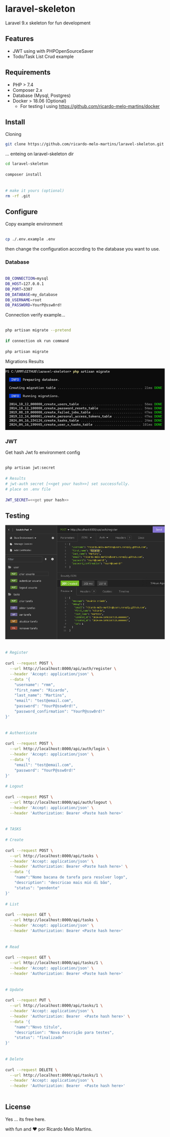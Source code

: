 # laravel-skeleton

Laravel 9.x skeleton for fun development

## Features

- JWT using with PHPOpenSourceSaver
- Todo/Task List Crud example

## Requirements

- PHP > 7.4
- Composer 2.x
- Database (Mysql, Postgres) 
- Docker > 18.06 (Optional)
    - For testing I using https://github.com/ricardo-melo-martins/docker
    

## Install

Cloning

```bash
git clone https://github.com/ricardo-melo-martins/laravel-skeleton.git
```

... enteing on laravel-skeleton dir

```bash
cd laravel-skeleton

composer install


# make it yours (optional)
rm -rf .git

```


## Configure

Copy example environment

```bash

cp ./.env.example .env

```

then change the configuration according to the database you want to use.

### Database

```bash

DB_CONNECTION=mysql
DB_HOST=127.0.0.1
DB_PORT=3307
DB_DATABASE=my_database
DB_USERNAME=root
DB_PASSWORD=YourP@ssw0rd!

```

Connection verify example...

```bash

php artisan migrate --pretend 

if connection ok run command

php artisan migrate

```

Migrations Results

![alt text](docs/images/migration-result.png)


### JWT

Get hash Jwt fo environment config

```bash

php artisan jwt:secret

# Results
# jwt-auth secret [<<get your hash>>] set successfully.
# place on .env file

JWT_SECRET=<<get your hash>>

```


## Testing

![alt text](docs/images/example-request.png)


```bash

# Register

curl --request POST \
  --url http://localhost:8000/api/auth/register \
  --header 'Accept: application/json' \
  --data '{
	"username": "rmm",
	"first_name": "Ricardo",
	"last_name": "Martins",
	"email": "test@email.com",
	"password": "YourP@ssw0rd!",
	"password_confirmation": "YourP@ssw0rd!"
}'


# Authenticate

curl --request POST \
  --url http://localhost:8000/api/auth/login \
  --header 'Accept: application/json' \
  --data '{
	"email": "test@email.com",
	"password": "YourP@ssw0rd!"
}'

# Logout

curl --request POST \
  --url http://localhost:8000/api/auth/logout \
  --header 'Accept: application/json' \
  --header 'Authorization: Bearer <Paste hash here>'


# TASKS

# Create

curl --request POST \
  --url http://localhost:8000/api/tasks \
  --header 'Accept: application/json' \
  --header 'Authorization: Bearer <Paste hash here>' \
  --data '{
	"name":"Nome bacana de tarefa para resolver logo",
	"description": "descricao mais mió di bão",
	"status": "pendente"
}'

# List

curl --request GET \
  --url http://localhost:8000/api/tasks \
  --header 'Accept: application/json' \
  --header 'Authorization: Bearer <Paste hash here>'


# Read

curl --request GET \
  --url http://localhost:8000/api/tasks/1 \
  --header 'Accept: application/json' \
  --header 'Authorization: Bearer <Paste hash here>'


# Update

curl --request PUT \
  --url http://localhost:8000/api/tasks/1 \
  --header 'Accept: application/json' \
  --header 'Authorization: Bearer  <Paste hash here>' \
  --data '{
	"name":"Novo título",
	"description": "Nova descrição para testes",
	"status": "finalizado"
}'


# Delete

curl --request DELETE \
  --url http://localhost:8000/api/tasks/1 \
  --header 'Accept: application/json' \
  --header 'Authorization: Bearer  <Paste hash here>'



```


## License
Yes ... its free here.

with fun and ❤️ por Ricardo Melo Martins.